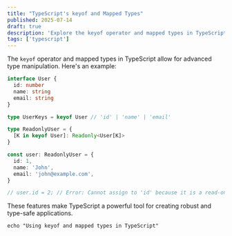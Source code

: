 ```yaml
---
title: "TypeScript's keyof and Mapped Types"
published: 2025-07-14
draft: true
description: 'Explore the keyof operator and mapped types in TypeScript for advanced type manipulation.'
tags: ['typescript']
---
```


The `keyof` operator and mapped types in TypeScript allow for advanced type manipulation. Here's an example:

```typescript
interface User {
  id: number
  name: string
  email: string
}

type UserKeys = keyof User // 'id' | 'name' | 'email'

type ReadonlyUser = {
  [K in keyof User]: Readonly<User[K]>
}

const user: ReadonlyUser = {
  id: 1,
  name: 'John',
  email: 'john@example.com',
}

// user.id = 2; // Error: Cannot assign to 'id' because it is a read-only property.
```

These features make TypeScript a powerful tool for creating robust and type-safe applications.

```shell title="Exploring keyof and Mapped Types"
echo "Using keyof and mapped types in TypeScript"
```
